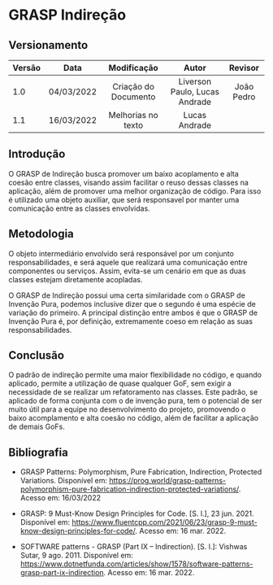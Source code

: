 # GRASP Indireção

## Versionamento

| Versão | Data       | Modificação          | Autor                        |Revisor|
| ------ | :--------: | :------------------: | :--------------------------: | :---: |
| 1.0    | 04/03/2022 | Criação do Documento | Liverson Paulo, Lucas Andrade | João Pedro |
| 1.1    | 16/03/2022 | Melhorias no texto   | Lucas Andrade | |

## Introdução

O GRASP de Indireção busca promover um baixo acoplamento e alta coesão entre classes, visando assim facilitar o reuso dessas classes na aplicação, além de promover uma melhor organização de código. Para isso é utilizado uma objeto auxiliar, que será responsavel por manter uma comunicação entre as classes envolvidas.

## Metodologia

O objeto intermediário envolvido será responsável por um conjunto responsabilidades, e será aquele que realizará uma comunicação entre componentes ou serviços. Assim, evita-se um cenário em que as duas classes estejam diretamente acopladas.

O GRASP de Indireção possui uma certa similaridade com o GRASP de Invenção Pura, podemos inclusive dizer que o segundo é uma espécie de variação do primeiro. A principal distinção entre ambos é que o GRASP de Invenção Pura é, por definição, extremamente coeso em relação as suas responsabilidades.

## Conclusão

O padrão de indireção permite uma maior flexibilidade no código, e quando aplicado, permite a utilização de quase qualquer GoF, sem exigir a necessidade de se realizar um refatoramento nas classes. Este padrão, se aplicado de forma conjunta com o de invenção pura, tem o potencial de ser muito útil para a equipe no desenvolvimento do projeto, promovendo o baixo acomplamento e alta coesão no código, além de facilitar a aplicação de demais GoFs.

## Bibliografia

- GRASP Patterns: Polymorphism, Pure Fabrication, Indirection, Protected Variations. Disponível em: https://prog.world/grasp-patterns-polymorphism-pure-fabrication-indirection-protected-variations/.  Acesso em: 16/03/2022

- GRASP: 9 Must-Know Design Principles for Code. [S. l.], 23 jun. 2021. Disponível em: https://www.fluentcpp.com/2021/06/23/grasp-9-must-know-design-principles-for-code/. Acesso em: 16 mar. 2022.

- SOFTWARE patterns - GRASP (Part IX – Indirection). [S. l.]: Vishwas Sutar, 9 ago. 2011. Disponível em: https://www.dotnetfunda.com/articles/show/1578/software-patterns-grasp-part-ix-indirection. Acesso em: 16 mar. 2022.